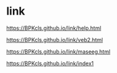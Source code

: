 # link
https://BPKcls.github.io/link/help.html

https://BPKcls.github.io/link/veb2.html

https://BPKcls.github.io/link/maseeg.html

https://BPKcls.github.io/link/index1
